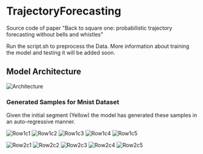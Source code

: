 # TrajectoryForecasting
Source code of paper "Back to square one: probabilistic trajectory forecasting without bells and whistles"

Run the script.sh to preprocess the Data.
More information about training the model and testing it will be added soon.

## Model Architecture
![Architecture](http://uupload.ir/files/qfyl_model.png)

### Generated Samples for Mnist Dataset
Given the initial segment (Yellow) the model has generated these samples in an auto-regressive manner.

![Row1c1](http://uupload.ir/files/31lf_3.png)
![Row1c2](http://uupload.ir/files/yrwf_23.png)
![Row1c3](http://uupload.ir/files/90cg_25.png)
![Row1c4](http://uupload.ir/files/kfd6_14.png)
![Row1c5](http://uupload.ir/files/sow_43.png)

![Row2c1](http://uupload.ir/files/h95b_6.png)
![Row2c2](http://uupload.ir/files/ew15_12.png)
![Row2c3](http://uupload.ir/files/24ap_11.png)
![Row2c4](http://uupload.ir/files/7ex3_22.png)
![Row2c5](http://uupload.ir/files/qw5w_43.png)






